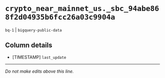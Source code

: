 # `crypto_near_mainnet_us._sbc_94abe868f2d04935b6fcc26a03c9904a`
`bq-1` | `bigquery-public-data`

## Column details
* [TIMESTAMP] `last_update`

-------------------------------------------------------------------------------
*Do not make edits above this line.*
